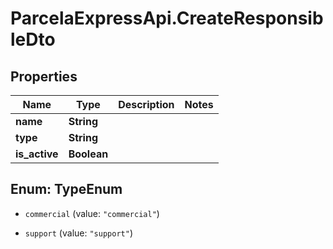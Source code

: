 # ParcelaExpressApi.CreateResponsibleDto

## Properties

Name | Type | Description | Notes
------------ | ------------- | ------------- | -------------
**name** | **String** |  | 
**type** | **String** |  | 
**is_active** | **Boolean** |  | 



## Enum: TypeEnum


* `commercial` (value: `"commercial"`)

* `support` (value: `"support"`)




